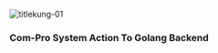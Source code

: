 <p align="left"> <img src="https://komarev.com/ghpvc/?username=titlekung-01/Com-Pro&label=Profile%20views&color=0e75b6&style=flat" alt="titlekung-01" /> </p>


### Com-Pro System Action To Golang Backend 
